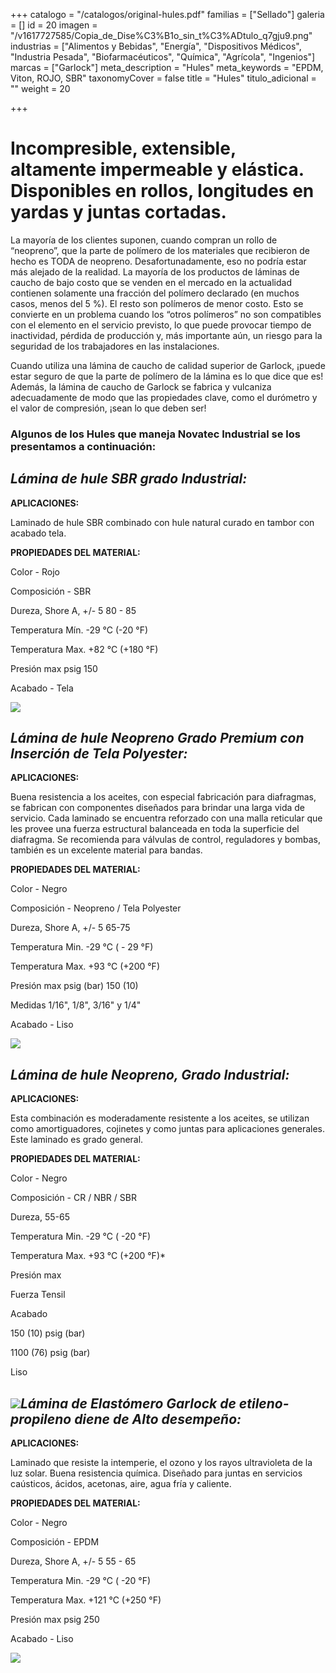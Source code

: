 +++
catalogo = "/catalogos/original-hules.pdf"
familias = ["Sellado"]
galeria = []
id = 20
imagen = "/v1617727585/Copia_de_Dise%C3%B1o_sin_t%C3%ADtulo_q7gju9.png"
industrias = ["Alimentos y Bebidas", "Energía", "Dispositivos Médicos", "Industria Pesada", "Biofarmacéuticos", "Química", "Agrícola", "Ingenios"]
marcas = ["Garlock"]
meta_description = "Hules"
meta_keywords = "EPDM, Viton, ROJO, SBR"
taxonomyCover = false
title = "Hules"
titulo_adicional = ""
weight = 20

+++
# **Incompresible, extensible, altamente impermeable y elástica. Disponibles en rollos, longitudes en yardas y juntas cortadas.**

La mayoría de los clientes suponen, cuando compran un rollo de “neopreno”, que la parte de polímero de los materiales que recibieron de hecho es TODA de neopreno. Desafortunadamente, eso no podría estar más alejado de la realidad. La mayoría de los productos de láminas de caucho de bajo costo que se venden en el mercado en la actualidad contienen solamente una fracción del polímero declarado (en muchos casos, menos del 5 %). El resto son polímeros de menor costo. Esto se convierte en un problema cuando los “otros polímeros” no son compatibles con el elemento en el servicio previsto, lo que puede provocar tiempo de inactividad, pérdida de producción y, más importante aún, un riesgo para la seguridad de los trabajadores en las instalaciones.

Cuando utiliza una lámina de caucho de calidad superior de Garlock, ¡puede estar seguro de que la parte de polímero de la lámina es lo que dice que es! Además, la lámina de caucho de Garlock se fabrica y vulcaniza adecuadamente de modo que las propiedades clave, como el durómetro y el valor de compresión, ¡sean lo que deben ser!

### **Algunos de los Hules que maneja Novatec Industrial se los presentamos a continuación:** 

## _Lámina de hule SBR grado Industrial:_

**APLICACIONES:**

Laminado de hule SBR combinado con hule natural curado en tambor con acabado tela.

**PROPIEDADES DEL MATERIAL:**

Color - Rojo

Composición - SBR

Dureza, Shore A, +/- 5 80 - 85

Temperatura Mín. -29 °C (-20 °F)

Temperatura Max. +82 °C (+180 °F)

Presión max psig 150

Acabado - Tela

![](https://res.cloudinary.com/novatec/v1597255403/Garlock_RedRubberStyle22_0_xvcfav.png)

## _Lámina de hule Neopreno Grado Premium con Inserción de Tela Polyester:_

**APLICACIONES:**

Buena resistencia a los aceites, con especial fabricación para diafragmas, se fabrican con componentes diseñados para brindar una larga vida de servicio. Cada laminado se encuentra reforzado con una malla reticular que les provee una fuerza estructural balanceada en toda la superficie del diafragma. Se recomienda para válvulas de control, reguladores y bombas, también es un excelente material para bandas.

**PROPIEDADES DEL MATERIAL:**

Color - Negro

Composición - Neopreno / Tela Polyester

Dureza, Shore A, +/- 5 65-75

Temperatura Min. -29 °C ( - 29 °F)

Temperatura Max. +93 °C (+200 °F)

Presión max psig (bar) 150 (10)

Medidas 1/16", 1/8", 3/16" y 1/4"

Acabado - Liso

![](https://res.cloudinary.com/novatec/v1597255776/Style_7797_Rubber_cut_gasket-black-silver_1200x900_w5p7dn.jpg)

## _Lámina de hule Neopreno, Grado Industrial:_

**APLICACIONES:**

Esta combinación es moderadamente resistente a los aceites, se utilizan como amortiguadores, cojinetes y como juntas para aplicaciones generales. Este laminado es grado general.

**PROPIEDADES DEL MATERIAL:**

Color - Negro

Composición - CR / NBR / SBR

Dureza, 55-65

Temperatura Min. -29 °C ( -20 °F)

Temperatura Max. +93 °C (+200 °F)*

Presión max

Fuerza Tensil

Acabado

150 (10) psig (bar)

1100 (76) psig (bar)

Liso

## ![](https://res.cloudinary.com/novatec/v1597255251/RubberGasketing_1200x900_jetp2o.png)_Lámina de Elastómero Garlock de etileno-propileno diene de Alto desempeño:_

**APLICACIONES:**

Laminado que resiste la intemperie, el ozono y los rayos ultravioleta de la luz solar. Buena resistencia química. Diseñado para juntas en servicios caústicos, ácidos, acetonas, aire, agua fría y caliente.

**PROPIEDADES DEL MATERIAL:**

Color - Negro

Composición - EPDM

Dureza, Shore A, +/- 5 55 - 65

Temperatura Min. -29 °C ( -20 °F)

Temperatura Max. +121 °C (+250 °F)

Presión max psig 250

Acabado - Liso

![](https://res.cloudinary.com/novatec/v1597256066/EPDM_Rubber4x3_wguuvk.png)